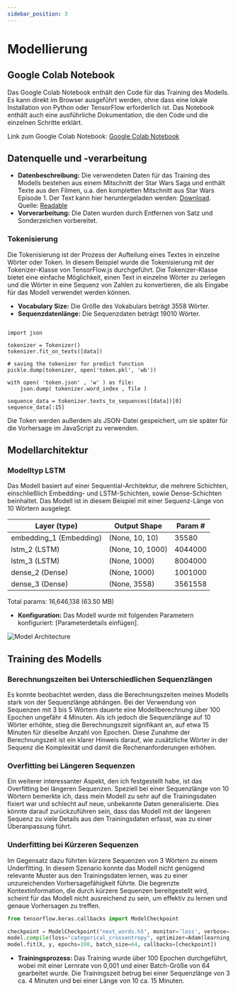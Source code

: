 ```yaml
---
sidebar_position: 3
---
```


# Modellierung

## Google Colab Notebook

Das Google Colab Notebook enthält den Code für das Training des Modells. Es kann direkt im Browser ausgeführt werden, ohne dass eine lokale Installation von Python oder TensorFlow erforderlich ist. Das Notebook enthält auch eine ausführliche Dokumentation, die den Code und die einzelnen Schritte erklärt.

Link zum Google Colab Notebook: [Google Colab Notebook](https://colab.research.google.com/drive/1Z_ws8I-ZbeQcCWamUdQR73e_qV9oGGpo?usp=sharing)


## Datenquelle und -verarbeitung
- **Datenbeschreibung:** Die verwendeten Daten für das Training des Modells bestehen aus einem Mitschnitt der Star Wars Saga und enthält Texte aus den Filmen, u.a. den kompletten Mitschnitt aus Star Wars Episode 1. Der Text kann hier heruntergeladen werden: [Download](/models/starwars-lstm/starwars.txt). Quelle: [Readable](https://de.allreadable.com/mv176a0E9gB)
- **Vorverarbeitung:** Die Daten wurden durch Entfernen von Satz und Sonderzeichen vorbereitet.

### Tokenisierung

Die Tokenisierung ist der Prozess der Aufteilung eines Textes in einzelne Wörter oder Token. In diesem Beispiel wurde die Tokenisierung mit der Tokenizer-Klasse von TensorFlow.js durchgeführt. Die Tokenizer-Klasse bietet eine einfache Möglichkeit, einen Text in einzelne Wörter zu zerlegen und die Wörter in eine Sequenz von Zahlen zu konvertieren, die als Eingabe für das Modell verwendet werden können.

- **Vocabulary Size:** Die Größe des Vokabulars beträgt 3558 Wörter.
- **Sequenzdatenlänge:** Die Sequenzdaten beträgt 19010 Wörter.
```

import json

tokenizer = Tokenizer()
tokenizer.fit_on_texts([data])

# saving the tokenizer for predict function
pickle.dump(tokenizer, open('token.pkl', 'wb'))

with open( 'token.json' , 'w' ) as file:
    json.dump( tokenizer.word_index , file )

sequence_data = tokenizer.texts_to_sequences([data])[0]
sequence_data[:15]

```

Die Token werden außerdem als JSON-Datei gespeichert, um sie später für die Vorhersage im JavaScript zu verwenden.

## Modellarchitektur

### Modelltyp LSTM

Das Modell basiert auf einer Sequential-Architektur, die mehrere Schichten, einschließlich Embedding- und LSTM-Schichten, sowie Dense-Schichten beinhaltet. Das Modell ist in diesem Beispiel mit einer Sequenz-Länge von 10 Wörtern ausgelegt.

| Layer (type)        | Output Shape       | Param #   |
|---------------------|--------------------|-----------|
| embedding_1 (Embedding) | (None, 10, 10)    | 35580     |
| lstm_2 (LSTM)           | (None, 10, 1000)  | 4044000   |
| lstm_3 (LSTM)           | (None, 1000)      | 8004000   |
| dense_2 (Dense)         | (None, 1000)      | 1001000   |
| dense_3 (Dense)         | (None, 3558)      | 3561558   |

Total params: 16,646,138 (63.50 MB)

- **Konfiguration:** Das Modell wurde mit folgenden Parametern konfiguriert: [Parameterdetails einfügen].

![Model Architecture](/models/starwars-lstm/model.png)

## Training des Modells

### Berechnungszeiten bei Unterschiedlichen Sequenzlängen
Es konnte beobachtet werden, dass die Berechnungszeiten meines Modells stark von der Sequenzlänge abhängen. Bei der Verwendung von Sequenzen mit 3 bis 5 Wörtern dauerte eine Modellberechnung über 100 Epochen ungefähr 4 Minuten. Als ich jedoch die Sequenzlänge auf 10 Wörter erhöhte, stieg die Berechnungszeit signifikant an, auf etwa 15 Minuten für dieselbe Anzahl von Epochen. Diese Zunahme der Berechnungszeit ist ein klarer Hinweis darauf, wie zusätzliche Wörter in der Sequenz die Komplexität und damit die Rechenanforderungen erhöhen.

### Overfitting bei Längeren Sequenzen
Ein weiterer interessanter Aspekt, den ich festgestellt habe, ist das Overfitting bei längeren Sequenzen. Speziell bei einer Sequenzlänge von 10 Wörtern bemerkte ich, dass mein Modell zu sehr auf die Trainingsdaten fixiert war und schlecht auf neue, unbekannte Daten generalisierte. Dies könnte darauf zurückzuführen sein, dass das Modell mit der längeren Sequenz zu viele Details aus den Trainingsdaten erfasst, was zu einer Überanpassung führt.

### Underfitting bei Kürzeren Sequenzen
Im Gegensatz dazu führten kürzere Sequenzen von 3 Wörtern zu einem Underfitting. In diesem Szenario konnte das Modell nicht genügend relevante Muster aus den Trainingsdaten lernen, was zu einer unzureichenden Vorhersagefähigkeit führte. Die begrenzte Kontextinformation, die durch kürzere Sequenzen bereitgestellt wird, scheint für das Modell nicht ausreichend zu sein, um effektiv zu lernen und genaue Vorhersagen zu treffen.

```python
from tensorflow.keras.callbacks import ModelCheckpoint

checkpoint = ModelCheckpoint("next_words.h5", monitor='loss', verbose=1, save_best_only=True)
model.compile(loss="categorical_crossentropy", optimizer=Adam(learning_rate=0.001))
model.fit(X, y, epochs=100, batch_size=64, callbacks=[checkpoint])
``` 

- **Trainingsprozess:** Das Training wurde über 100 Epochen durchgeführt, wobei mit einer Lernrate von 0,001 und einer Batch-Größe von 64 gearbeitet wurde. Die Trainingszeit betrug bei einer Sequenzlänge von 3 ca. 4 Minuten und bei einer Länge von 10 ca. 15 Minuten.
